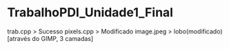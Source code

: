 # TrabalhoPDI_Unidade1_Final
trab.cpp > Sucesso
pixels.cpp > Modificado
image.jpeg > lobo(modificado) [através do GIMP, 3 camadas]
